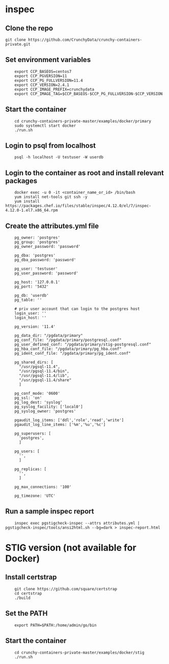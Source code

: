 # inspec

## Clone the repo
    git clone https://github.com/CrunchyData/crunchy-containers-private.git
  
## Set environment variables
        export CCP_BASEOS=centos7
        export CCP_PGVERSION=11
        export CCP_PG_FULLVERSION=11.4
        export CCP_VERSION=2.4.1
        export CCP_IMAGE_PREFIX=crunchydata 
        export CCP_IMAGE_TAG=$CCP_BASEOS-$CCP_PG_FULLVERSION-$CCP_VERSION

## Start the container
        cd crunchy-containers-private-master/examples/docker/primary
        sudo systemctl start docker
        ./run.sh
        
## Login to psql from localhost
        psql -h localhost -U testuser -W userdb
        
## Login to the container as root and install relevant packages
        docker exec -u 0 -it <container_name_or_id> /bin/bash
        yum install net-tools git ssh -y
        yum install https://packages.chef.io/files/stable/inspec/4.12.0/el/7/inspec-4.12.0-1.el7.x86_64.rpm
        
## Create the attributes.yml file
        pg_owner: 'postgres'
        pg_group: 'postgres'
        pg_owner_password: 'password'

        pg_dba: 'postgres'
        pg_dba_password: 'password'

        pg_user: 'testuser'
        pg_user_password: 'password'

        pg_host: '127.0.0.1'
        pg_port: '5432'

        pg_db: 'userdb'
        pg_table: ''

        # priv user account that can login to the postgres host
        login_user: ''
        login_host: ''

        pg_version: '11.4'

        pg_data_dir: "/pgdata/primary"
        pg_conf_file: "/pgdata/primary/postgresql.conf"
        pg_user_defined_conf: "/pgdata/primary/stig-postgresql.conf"
        pg_hba_conf_file: "/pgdata/primary/pg_hba.conf"
        pg_ident_conf_file: "/pgdata/primary/pg_ident.conf"

        pg_shared_dirs: [
          "/usr/pgsql-11.4",
          "/usr/pgsql-11.4/bin",
          "/usr/pgsql-11.4/lib",
          "/usr/pgsql-11.4/share"
          ]

        pg_conf_mode: '0600'
        pg_ssl: 'on'
        pg_log_dest: 'syslog'
        pg_syslog_facility: ['local0']
        pg_syslog_owner: 'postgres'

        pgaudit_log_items: ['ddl','role','read','write']
        pgaudit_log_line_items: ['%m','%u','%c']

        pg_superusers: [
          'postgres',
          ]

        pg_users: [
          '',
          ]

        pg_replicas: [
          '',
          ]

        pg_max_connections: '100'

        pg_timezone: 'UTC'
        
 ## Run a sample inspec report
        inspec exec pgstigcheck-inspec --attrs attributes.yml | pgstigcheck-inspec/tools/ansi2html.sh --bg=dark > inspec-report.html
        
 # STIG version (not available for Docker)
 ## Install certstrap
        git clone https://github.com/square/certstrap
        cd certstrap
        ./build
        
 ## Set the PATH
        export PATH=$PATH:/home/admin/go/bin
        
## Start the container
        cd crunchy-containers-private-master/examples/docker/stig
        ./run.sh
